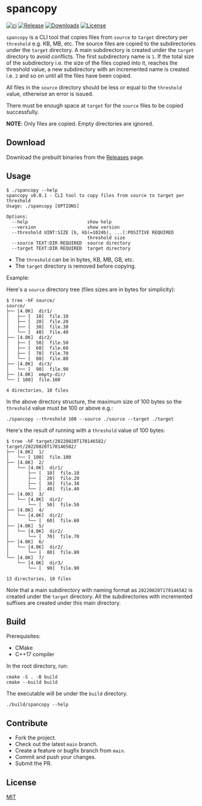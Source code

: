 # spancopy

[![ci](https://github.com/iamazeem/spancopy/actions/workflows/ci.yml/badge.svg?branch=main)](https://github.com/iamazeem/spancopy/actions/workflows/ci.yml)
[![Release](https://img.shields.io/github/v/release/iamazeem/spancopy?logo=github&style=flat-square)](https://github.com/iamazeem/spancopy/releases)
[![Downloads](https://img.shields.io/github/downloads/iamazeem/spancopy/total?logo=github&style=flat-square)](https://github.com/iamazeem/spancopy/releases)
[![License](https://img.shields.io/badge/license-MIT-blue.svg?style=flat-square)](https://github.com/iamazeem/spancopy/blob/master/LICENSE)

`spancopy` is a CLI tool that copies files from `source` to `target` directory
per `threshold` e.g. KB, MB, etc. The source files are copied to the
subdirectories under the `target` directory. A main subdirectory is created
under the `target` directory to avoid conflicts. The first subdirectory name is
`1`. If the total size of the subdirectory i.e. the size of the files copied
into it, reaches the threshold value, a new subdirectory with an incremented
name is created i.e. `2` and so on until all the files have been copied.

All files in the `source` directory should be less or equal to the `threshold`
value, otherwise an error is issued.

There must be enough space at `target` for the `source` files to be copied
successfully.

**NOTE**: Only files are copied. Empty directories are ignored.

## Download

Download the prebuilt binaries from the
[Releases](https://github.com/iamazeem/spancopy/releases) page.

## Usage

```text
$ ./spancopy --help
spancopy v0.0.1 - CLI tool to copy files from source to target per threshold
Usage: ./spancopy [OPTIONS]

Options:
  --help                      show help
  --version                   show version
  --threshold UINT:SIZE [b, kb(=1024b), ...]:POSITIVE REQUIRED
                              threshold size
  --source TEXT:DIR REQUIRED  source directory
  --target TEXT:DIR REQUIRED  target directory
```

- The `threshold` can be in bytes, KB, MB, GB, etc.
- The `target` directory is removed before copying.

Example:

Here's a `source` directory tree (files sizes are in bytes for simplicity):

```shell
$ tree -hF source/
source/
├── [4.0K]  dir1/
│   ├── [  10]  file.10
│   ├── [  20]  file.20
│   ├── [  30]  file.30
│   └── [  40]  file.40
├── [4.0K]  dir2/
│   ├── [  50]  file.50
│   ├── [  60]  file.60
│   ├── [  70]  file.70
│   └── [  80]  file.80
├── [4.0K]  dir3/
│   └── [  90]  file.90
├── [4.0K]  empty-dir/
└── [ 100]  file.100

4 directories, 10 files
```

In the above directory structure, the maximum size of 100 bytes so the
`threshold` value must be 100 or above e.g.:

```shell
./spancopy --threshold 100 --source ./source --target ./target
```

Here's the result of running with a `threshold` value of 100 bytes:

```shell
$ tree -hF target/20220820T170146582/
target/20220820T170146582/
├── [4.0K]  1/
│   └── [ 100]  file.100
├── [4.0K]  2/
│   └── [4.0K]  dir1/
│       ├── [  10]  file.10
│       ├── [  20]  file.20
│       ├── [  30]  file.30
│       └── [  40]  file.40
├── [4.0K]  3/
│   └── [4.0K]  dir2/
│       └── [  50]  file.50
├── [4.0K]  4/
│   └── [4.0K]  dir2/
│       └── [  60]  file.60
├── [4.0K]  5/
│   └── [4.0K]  dir2/
│       └── [  70]  file.70
├── [4.0K]  6/
│   └── [4.0K]  dir2/
│       └── [  80]  file.80
└── [4.0K]  7/
    └── [4.0K]  dir3/
        └── [  90]  file.90

13 directories, 10 files
```

Note that a main subdirectory with naming format as `20220820T170146582` is
created under the `target` directory. All the subdirectories with incremented
suffixes are created under this main directory.

## Build

Prerequisites:

- CMake
- C++17 compiler

In the root directory, run:

```shell
cmake -S . -B build
cmake --build build
```

The executable will be under the `build` directory.

```shell
./build/spancopy --help
```

## Contribute

- Fork the project.
- Check out the latest `main` branch.
- Create a feature or bugfix branch from `main`.
- Commit and push your changes.
- Submit the PR.

## License

[MIT](./LICENSE)
